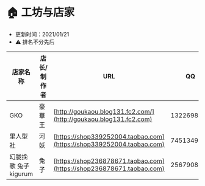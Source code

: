 # 🏠 工坊与店家

* 更新时间：2021/01/21
* ⚠️ 排名不分先后



| 店家名称           | 店长/制作者 | URL                                                                  | QQ         | 营业状态 |
| -------------- | ------ | -------------------------------------------------------------------- | ---------- | ---- |
| GKO            | 豪華王    | [http://goukaou.blog131.fc2.com/](http://goukaou.blog131.fc2.com)    | 1322698109 | true |
| 里人型社           | 河妖     | [https://shop339252004.taobao.com](https://shop339252004.taobao.com) | 745134998  | true |
| 幻胧挽歌 兔子kigurum | 兔子     | [https://shop236878671.taobao.com](https://shop236878671.taobao.com) | 2567908524 | true |

